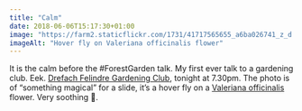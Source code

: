 ```yaml
---
title: "Calm"
date: 2018-06-06T15:17:30+01:00
image: "https://farm2.staticflickr.com/1731/41717565655_a6ba026741_z_d.jpg"
imageAlt: "Hover fly on Valeriana officinalis flower"
---
```


It is the calm before the #ForestGarden talk. My first ever talk to a gardening club. Eek. [Drefach Felindre Gardening Club](http://www.drefachfelindregardeningclub.co.uk), tonight at 7.30pm. The photo is of “something magical” for a slide, it’s a hover fly on a [Valeriana officinalis](https://www.pfaf.org/user/Plant.aspx?LatinName=Valeriana+officinalis) flower. Very soothing 🙂.
